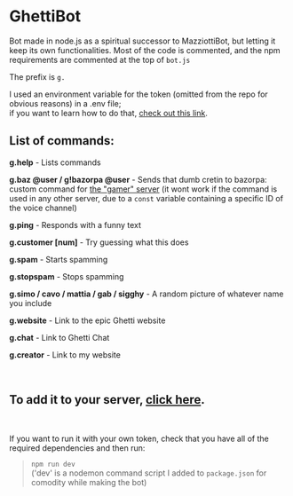 # GhettiBot
 Bot made in node.js as a spiritual successor to MazziottiBot, but letting it keep its own functionalities. Most of the code is commented, and the npm requirements are commented at the top of `bot.js`
 
 The prefix is `g.`
 
 I used an environment variable for the token (omitted from the repo for obvious reasons) in a .env file; <br> if you want to learn how to do that, [check out this link](https://nodejs.dev/learn/how-to-read-environment-variables-from-nodejs). 
 <br>
 
 ## List of commands:
 
**g.help** - Lists commands
 
**g.baz @user / g!bazorpa @user** - Sends that dumb cretin to bazorpa: custom command for [the "gamer" server](https://discord.gg/nJQvwGb32g) (it wont work if the command is used in any other server, due to a `const` variable containing a specific ID of the voice channel)

**g.ping** - Responds with a funny text

**g.customer [num]** - Try guessing what this does

**g.spam** - Starts spamming

**g.stopspam** - Stops spamming

**g.simo / cavo / mattia / gab / sigghy** - A random picture of whatever name you include
 
**g.website** - Link to the epic Ghetti website
 
**g.chat** - Link to Ghetti Chat
 
**g.creator** - Link to my website
 
<br>

## To add it to your server, [click here](https://discord.com/api/oauth2/authorize?client_id=941733393228505158&permissions=16777232&scope=bot).

<br>

If you want to run it with your own token, check that you have all of the required dependencies and then run:
> `npm run dev` <br>
('dev' is a nodemon command script I added to `package.json` for comodity while making the bot)
